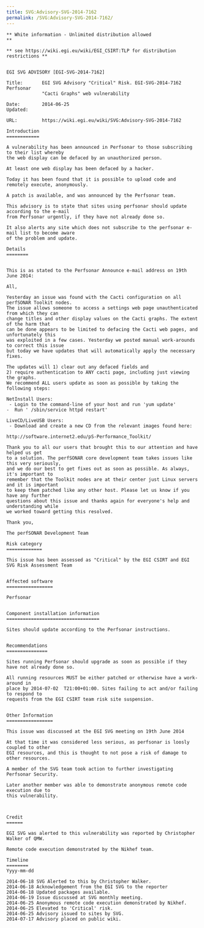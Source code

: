 ```yaml
---
title: SVG:Advisory-SVG-2014-7162
permalink: /SVG:Advisory-SVG-2014-7162/
---
```


    ** White information - Unlimited distribution allowed                       **

    ** see https://wiki.egi.eu/wiki/EGI_CSIRT:TLP for distribution restrictions **


    EGI SVG ADVISORY [EGI-SVG-2014-7162]

    Title:       EGI SVG Advisory "Critical" Risk. EGI-SVG-2014-7162 Perfsonar
                 "Cacti Graphs" web vulnerability

    Date:        2014-06-25
    Updated:

    URL:         https://wiki.egi.eu/wiki/SVG:Advisory-SVG-2014-7162

    Introduction
    ============

    A vulnerability has been announced in Perfsonar to those subscribing to their list whereby
    the web display can be defaced by an unauthorized person.

    At least one web display has been defaced by a hacker.

    Today it has been found that it is possible to upload code and remotely execute, anonymously.

    A patch is available, and was announced by the Perfsonar team.

    This advisory is to state that sites using perfsonar should update according to the e-mail
    from Perfsonar urgently, if they have not already done so.

    It also alerts any site which does not subscribe to the perfsonar e-mail list to become aware
    of the problem and update.

    Details
    ========


    This is as stated to the Perfsonar Announce e-mail address on 19th June 2014:

    All,

    Yesterday an issue was found with the Cacti configuration on all perfSONAR Toolkit nodes.
    The issue allows someone to access a settings web page unauthenticated from which they can
    change titles and other display values on the Cacti graphs. The extent of the harm that
    can be done appears to be limited to defacing the Cacti web pages, and unfortunately this
    was exploited in a few cases. Yesterday we posted manual work-arounds to correct this issue
    but today we have updates that will automatically apply the necessary fixes.

    The updates will 1) clear out any defaced fields and
    2) require authentication to ANY cacti page, including just viewing the graphs.
    We recommend ALL users update as soon as possible by taking the following steps:

    NetInstall Users:
     - Login to the command-line of your host and run 'yum update'
    -  Run ' /sbin/service httpd restart'

    LiveCD/LiveUSB Users:
     - Download and create a new CD from the relevant images found here:

    http://software.internet2.edu/pS-Performance_Toolkit/

    Thank you to all our users that brought this to our attention and have helped us get
    to a solution. The perfSONAR core development team takes issues like this very seriously,
    and we do our best to get fixes out as soon as possible. As always, it's important to
    remember that the Toolkit nodes are at their center just Linux servers and it is important
    to keep them patched like any other host. Please let us know if you have any further
    questions about this issue and thanks again for everyone's help and understanding while
    we worked toward getting this resolved.

    Thank you,

    The perfSONAR Development Team

    Risk category
    =============

    This issue has been assessed as "Critical" by the EGI CSIRT and EGI SVG Risk Assessment Team


    Affected software
    =================

    Perfsonar


    Component installation information
    ==================================

    Sites should update according to the Perfsonar instructions.


    Recommendations
    ===============

    Sites running Perfsonar should upgrade as soon as possible if they have not already done so.

    All running resources MUST be either patched or otherwise have a work-around in
    place by 2014-07-02  T21:00+01:00. Sites failing to act and/or failing to respond to
    requests from the EGI CSIRT team risk site suspension.


    Other Information
    =================

    This issue was discussed at the EGI SVG meeting on 19th June 2014

    At that time it was considered less serious, as perfsonar is loosly coupled to other
    EGI resources, and this is thought to not pose a risk of damage to other resources.

    A member of the SVG team took action to further investigating Perfsonar Security.

    Later another member was able to demonstrate anonymous remote code execution due to
    this vulnerability.



    Credit
    ======

    EGI SVG was alerted to this vulnerability was reported by Christopher Walker of QMW.

    Remote code execution demonstrated by the Nikhef team.

    Timeline
    ========
    Yyyy-mm-dd

    2014-06-18 SVG Alerted to this by Christopher Walker.
    2014-06-18 Acknowledgement from the EGI SVG to the reporter
    2014-06-18 Updated packages available.
    2014-06-19 Issue discussed at SVG monthly meeting.
    2014-06-25 Anonymous remote code execution demonstrated by Nikhef.
    2014-06-25 Elevated to 'Critical' risk.
    2014-06-25 Advisory issued to sites by SVG.
    2014-07-17 Advisory placed on public wiki.